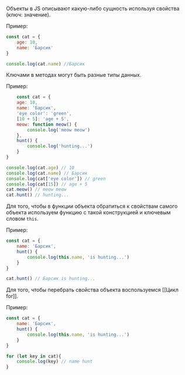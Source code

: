Объекты в JS описывают какую-либо сущность используя свойства (ключ: значение).

Пример:
```JavaScript
const cat = {
	age: 10,
	name: 'Барсик'
}

console.log(cat.name) //Барсик
```

Ключами в методах могут быть разные типы данных.

Пример:
```JavaScript
	const cat = {
	age: 10,
	name: 'Барсик',
	'eye color': 'green',
	[10 + 5]: 'age + 5',
	meow: function meow() {
		console.log('meow meow')
	},
	hunt() {
		console.log('hunting...')
	}
}

console.log(cat.age) // 10
console.log(cat.name) // Барсик
console.log(cat['eye color']) // green
console.log(cat[15]) // age + 5
cat.meow() // meow meow
cat.hunt() // hunting...
```

Для того, чтобы в функции объекта обратиться к свойствам самого объекта используем функцию с такой конструкцией и ключевым словом `this`.

Пример:
```JavaScript
const cat = {
	name: 'Барсик',
	hunt() {
		console.log(this.name, 'is hunting...') 
	}
}

cat.hunt() // Барсик is hunting...
```

Для того, чтобы перебрать свойства объекта воспользуемся [[Цикл for]].

Пример:
```JavaScript
const cat = {
	name: 'Барсик',
	hunt() {
		console.log(this.name, 'is hunting...')
	}
}

for (let key in cat){
	console.log(key) // name hunt
}
```
